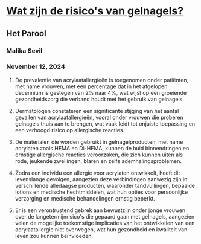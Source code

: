 # [Wat zijn de risico's van gelnagels?](https://advance.lexis.com/api/document?collection=news&id=urn:contentItem:6DD5-J211-DYRY-X3TP-00000-00&context=1519360)
## Het Parool
### Malika Sevil
### November 12, 2024

1. De prevalentie van acrylaatallergieën is toegenomen onder patiënten, met name vrouwen, met een percentage dat in het afgelopen decennium is gestegen van 2% naar 4%, wat wijst op een groeiende gezondheidszorg die verband houdt met het gebruik van gelnagels.

2. Dermatologen constateren een significante stijging van het aantal gevallen van acrylaatallergieën, vooral onder vrouwen die proberen gelnagels thuis aan te brengen, wat vaak leidt tot onjuiste toepassing en een verhoogd risico op allergische reacties.

3. De materialen die worden gebruikt in gelnagelproducten, met name acrylaten zoals HEMA en Di-HEMA, kunnen de huid binnendringen en ernstige allergische reacties veroorzaken, die zich kunnen uiten als rode, jeukende zwellingen, blaren en zelfs ademhalingsproblemen.

4. Zodra een individu een allergie voor acrylaten ontwikkelt, heeft dit levenslange gevolgen, aangezien deze verbindingen aanwezig zijn in verschillende alledaagse producten, waaronder tandvullingen, bepaalde lotions en medische hechtmiddelen, wat hun opties voor persoonlijke verzorging en medische behandelingen ernstig beperkt.

5. Er is een verontrustend gebrek aan bewustzijn onder jonge vrouwen over de langetermijnrisico's die gepaard gaan met gelnagels, aangezien velen de mogelijke toekomstige implicaties van het ontwikkelen van een acrylaatallergie niet overwegen, wat hun gezondheid en kwaliteit van leven zou kunnen beïnvloeden.